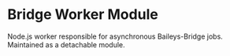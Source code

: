 # Bridge Worker Module

Node.js worker responsible for asynchronous Baileys-Bridge jobs. Maintained as a detachable module.

